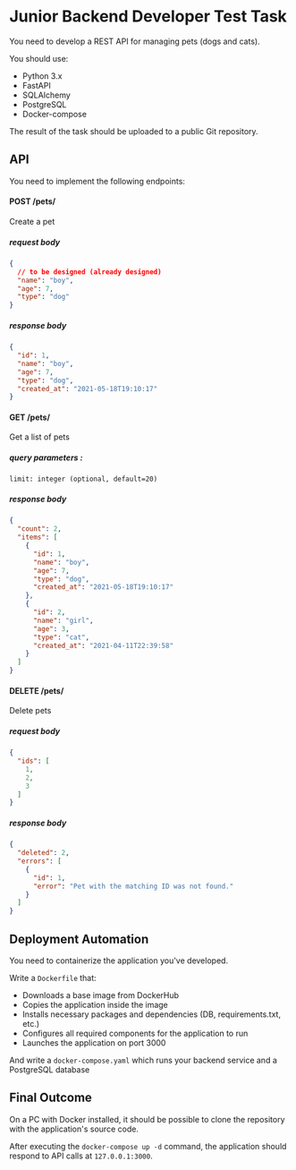 # Junior Backend Developer Test Task

You need to develop a REST API for managing pets (dogs and cats).

You should use:
- Python 3.x
- FastAPI
- SQLAIchemy
- PostgreSQL
- Docker-compose

The result of the task should be uploaded to a public Git repository.

## API
You need to implement the following endpoints:

#### POST /pets/
Create a pet 

##### *request body*
```json
{
  // to be designed (already designed)
  "name": "boy",
  "age": 7,
  "type": "dog"
}
```

##### *response body*
```json
{
  "id": 1,
  "name": "boy",
  "age": 7,
  "type": "dog",
  "created_at": "2021-05-18T19:10:17"
}
```

#### GET /pets/
Get a list of pets 

##### query parameters :
  `limit: integer (optional, default=20)`

##### *response body*
```json
{
  "count": 2,
  "items": [
    {
      "id": 1,
      "name": "boy",
      "age": 7,
      "type": "dog",
      "created_at": "2021-05-18T19:10:17"
    },
    {
      "id": 2,
      "name": "girl",
      "age": 3,
      "type": "cat",
      "created_at": "2021-04-11T22:39:58"
    }
  ]
}
```

#### DELETE /pets/
Delete pets

##### *request body*
```json
{
  "ids": [
    1,
    2,
    3
  ]
}
```

##### *response body*
```json
{
  "deleted": 2,
  "errors": [
    {
      "id": 1,
      "error": "Pet with the matching ID was not found."
    }
  ]
}
```

## Deployment Automation
You need to containerize the application you've developed.

Write a `Dockerfile` that:
- Downloads a base image from DockerHub
- Copies the application inside the image
- Installs necessary packages and dependencies (DB, requirements.txt, etc.)
- Configures all required components for the application to run
- Launches the application on port 3000

And write a `docker-compose.yaml` which runs your backend service and a PostgreSQL database

## Final Outcome
On a PC with Docker installed, it should be possible to clone the repository with the application's source code.

After executing the `docker-compose up -d` command, the application should respond to API calls at `127.0.0.1:3000`.